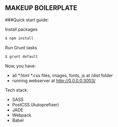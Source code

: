 
MAKEUP BOILERPLATE
-----------------------

###Quick start guide:

Install packages
```sh
$ npm install
```

Run Grunt tasks
```sh
$ grunt default
```

Now, you have:
- all *.html *.css files, images, fonts, js at /dist folder
- running webserver at http://0.0.0.0:3003/

Tech stack:
- SASS
- PostCSS (Autoprefixer)
- JADE
- Webpack
- Babel
